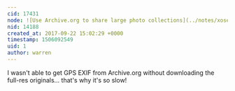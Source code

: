 ```yaml
---
cid: 17431
node: ![Use Archive.org to share large photo collections](../notes/xose/05-13-2017/use-archive-org-to-share-large-photo-collections)
nid: 14188
created_at: 2017-09-22 15:02:29 +0000
timestamp: 1506092549
uid: 1
author: warren
---
```


I wasn't able to get GPS EXIF from Archive.org without downloading the full-res originals... that's why it's so slow!